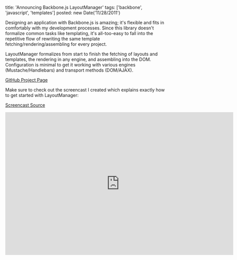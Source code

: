 title: 'Announcing Backbone.js LayoutManager'
tags: ['backbone', 'javascript', 'templates']
posted: new Date('11/28/2011')

Designing an application with Backbone.js is amazing; it's flexible
and fits in comfortably with my development processes.  Since this library
doesn't formalize common tasks like templating, it's all-too-easy to fall into
the repetitive flow of rewriting the same template
fetching/rendering/assembling for every project.

LayoutManager formalizes from start to finish the fetching of
layouts and templates, the rendering in any engine, and assembling into the
DOM.  Configuration is minimal to get it working with various engines
(Mustache/Handlebars) and transport methods (DOM/AJAX).

[GitHub Project Page](http://github.com/tbranyen/backbone.layoutmanager)

Make sure to check out the screencast I created which explains exactly
how to get started with LayoutManager:

[Screencast Source](https://raw.github.com/tbranyen/site-content/master/posts/backbone-layoutmanager/assets/files.zip)

<iframe src="http://player.vimeo.com/video/32765088?title=0&amp;byline=0&amp;portrait=0" width="720" height="450" frameborder="0" webkitAllowFullScreen mozallowfullscreen allowFullScreen></iframe>
